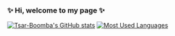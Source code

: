 ### :sparkles: Hi, welcome to my page :sparkles:

[![Tsar-Boomba's GitHub stats](https://github-readme-stats.vercel.app/api?username=tsar-boomba&theme=great-gatsby&count_private=true&hide=stars,issues&show_icons=true)](https://github.com/anuraghazra/github-readme-stats)
[![Most Used Languages](https://github-readme-stats.vercel.app/api/top-langs/?username=tsar-boomba&theme=great-gatsby&layout=compact&)](https://github.com/anuraghazra/github-readme-stats)

